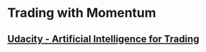 # Trading with Momentum
## [Udacity - Artificial Intelligence for Trading](https://www.udacity.com/course/ai-for-trading--nd880)